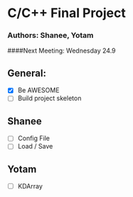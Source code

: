# C/C++ Final Project
### Authors: Shanee, Yotam

####Next Meeting: Wednesday 24.9

## General:
- [x] Be AWESOME
- [ ] Build project skeleton

## Shanee
- [ ] Config File
- [ ] Load / Save

## Yotam
- [ ] KDArray
